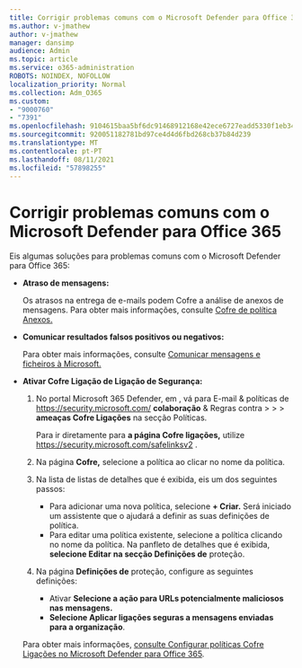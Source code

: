 ```yaml
---
title: Corrigir problemas comuns com o Microsoft Defender para Office 365
ms.author: v-jmathew
author: v-jmathew
manager: dansimp
audience: Admin
ms.topic: article
ms.service: o365-administration
ROBOTS: NOINDEX, NOFOLLOW
localization_priority: Normal
ms.collection: Adm_O365
ms.custom:
- "9000760"
- "7391"
ms.openlocfilehash: 9104615baa5bf6dc91468912168e42ece6727eadd5330f1eb34e2a9170568b26
ms.sourcegitcommit: 920051182781bd97ce4d4d6fbd268cb37b84d239
ms.translationtype: MT
ms.contentlocale: pt-PT
ms.lasthandoff: 08/11/2021
ms.locfileid: "57898255"
---
```

# <a name="fix-common-problems-with-microsoft-defender-for-office-365"></a>Corrigir problemas comuns com o Microsoft Defender para Office 365

Eis algumas soluções para problemas comuns com o Microsoft Defender para Office 365:

- **Atraso de mensagens:**

  Os atrasos na entrega de e-mails podem Cofre a análise de anexos de mensagens. Para obter mais informações, consulte [Cofre de política Anexos.](https://docs.microsoft.com/microsoft-365/security/office-365-security/safe-attachments#safe-attachments-policy-settings)

- **Comunicar resultados falsos positivos ou negativos:**

  Para obter mais informações, consulte [Comunicar mensagens e ficheiros à Microsoft.](https://docs.microsoft.com/microsoft-365/security/office-365-security/report-junk-email-messages-to-microsoft)

- **Ativar Cofre Ligação de Ligação de Segurança:**

  1. No portal Microsoft 365 Defender, em , vá para E-mail & políticas de <https://security.microsoft.com/> **colaboração** & Regras contra \>  \>  \> **ameaças Cofre Ligações**  na secção Políticas.

     Para ir diretamente para **a página Cofre ligações,** utilize <https://security.microsoft.com/safelinksv2> .

  2. Na página **Cofre,** selecione a política ao clicar no nome da política.
  3. Na lista de listas de detalhes que é exibida, eis um dos seguintes passos:
     - Para adicionar uma nova política, selecione **+ Criar.** Será iniciado um assistente que o ajudará a definir as suas definições de política.
     - Para editar uma política existente, selecione a política clicando no nome da política. Na panfleto de detalhes que é exibida, **selecione Editar** **na secção Definições de** proteção.
  4. Na página **Definições de** proteção, configure as seguintes definições:
     - Ativar **Selecione a ação para URLs potencialmente maliciosos nas mensagens.**
     - **Selecione Aplicar ligações seguras a mensagens enviadas para a organização**.

  Para obter mais informações, [consulte Configurar políticas Cofre Ligações no Microsoft Defender para Office 365](https://docs.microsoft.com/microsoft-365/security/office-365-security/set-up-safe-links-policies).
